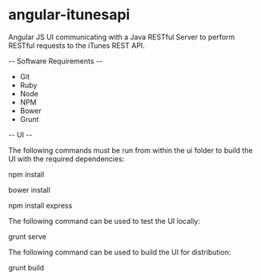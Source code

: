 angular-itunesapi
=================

Angular JS UI communicating with a Java RESTful Server to perform RESTful requests to the iTunes REST API.

-- Software Requirements --
- Git
- Ruby
- Node
- NPM
- Bower
- Grunt

-- UI --

The following commands must be run from within the ui folder to build the UI with the required dependencies:

npm install

bower install

npm install express


The following command can be used to test the UI locally:

grunt serve


The following command can be used to build the UI for distribution:

grunt build